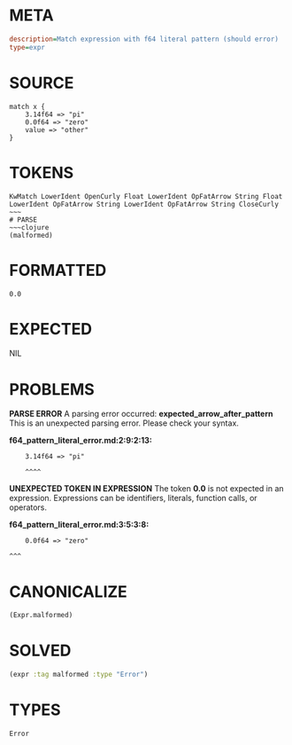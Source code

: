 # META
~~~ini
description=Match expression with f64 literal pattern (should error)
type=expr
~~~
# SOURCE
~~~roc
match x {
    3.14f64 => "pi"
    0.0f64 => "zero"
    value => "other"
}
~~~
# TOKENS
~~~text
KwMatch LowerIdent OpenCurly Float LowerIdent OpFatArrow String Float LowerIdent OpFatArrow String LowerIdent OpFatArrow String CloseCurly ~~~
# PARSE
~~~clojure
(malformed)
~~~
# FORMATTED
~~~roc
0.0
~~~
# EXPECTED
NIL
# PROBLEMS
**PARSE ERROR**
A parsing error occurred: **expected_arrow_after_pattern**
This is an unexpected parsing error. Please check your syntax.

**f64_pattern_literal_error.md:2:9:2:13:**
```roc
    3.14f64 => "pi"
```
        ^^^^


**UNEXPECTED TOKEN IN EXPRESSION**
The token **0.0** is not expected in an expression.
Expressions can be identifiers, literals, function calls, or operators.

**f64_pattern_literal_error.md:3:5:3:8:**
```roc
    0.0f64 => "zero"
```
    ^^^


# CANONICALIZE
~~~clojure
(Expr.malformed)
~~~
# SOLVED
~~~clojure
(expr :tag malformed :type "Error")
~~~
# TYPES
~~~roc
Error
~~~
